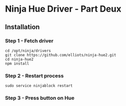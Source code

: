 Ninja Hue Driver - Part Deux
===

## Installation
### Step 1 - Fetch driver
```
cd /opt/ninja/drivers
git clone https://github.com/elliots/ninja-hue2.git
cd ninja-hue2
npm install
```

### Step 2 - Restart process
```
sudo service ninjablock restart
```

### Step 3 - Press button on Hue

